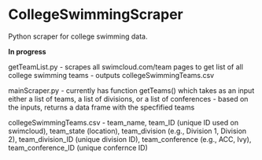 # CollegeSwimmingScraper

Python scraper for college swimming data. 

**In progress**

getTeamList.py - scrapes all swimcloud.com/team pages to get list of all college swimming teams - outputs collegeSwimmingTeams.csv

mainScraper.py - currently has function getTeams() which takes as an input either a list of teams, a list of divisions, or a list of conferences
               - based on the inputs, returns a data frame with the specfified teams

collegeSwimmingTeams.csv - team_name, team_ID (unique ID used on swimcloud), team_state (location), team_division (e.g., Division 1, Division 2), team_division_ID (unique division ID), team_conference (e.g., ACC, Ivy), team_conference_ID (unique confernce ID)
